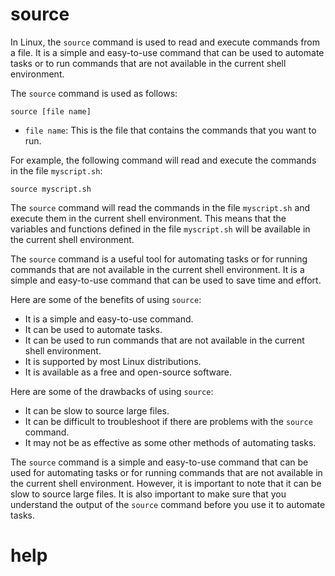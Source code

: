 # source 

In Linux, the `source` command is used to read and execute commands from a file. It is a simple and easy-to-use command that can be used to automate tasks or to run commands that are not available in the current shell environment.

The `source` command is used as follows:

```
source [file name]
```

* `file name`: This is the file that contains the commands that you want to run.

For example, the following command will read and execute the commands in the file `myscript.sh`:

```
source myscript.sh
```

The `source` command will read the commands in the file `myscript.sh` and execute them in the current shell environment. This means that the variables and functions defined in the file `myscript.sh` will be available in the current shell environment.

The `source` command is a useful tool for automating tasks or for running commands that are not available in the current shell environment. It is a simple and easy-to-use command that can be used to save time and effort.

Here are some of the benefits of using `source`:

* It is a simple and easy-to-use command.
* It can be used to automate tasks.
* It can be used to run commands that are not available in the current shell environment.
* It is supported by most Linux distributions.
* It is available as a free and open-source software.

Here are some of the drawbacks of using `source`:

* It can be slow to source large files.
* It can be difficult to troubleshoot if there are problems with the `source` command.
* It may not be as effective as some other methods of automating tasks.

The `source` command is a simple and easy-to-use command that can be used for automating tasks or for running commands that are not available in the current shell environment. However, it is important to note that it can be slow to source large files. It is also important to make sure that you understand the output of the `source` command before you use it to automate tasks.


# help 

```

```

